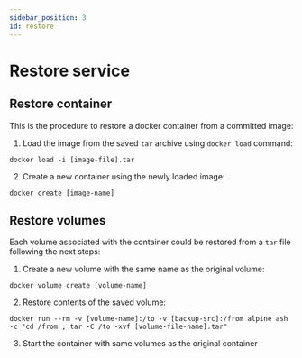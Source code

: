 ```yaml
---
sidebar_position: 3
id: restore
---
```


# Restore service

## Restore container

This is the procedure to restore a docker container from a committed image:

1. Load the image from the saved `tar` archive using `docker load` command:
  ```shell
  docker load -i [image-file].tar
  ```
2. Create a new container using the newly loaded image:
  ```shell
  docker create [image-name]
  ```

## Restore volumes

Each volume associated with the container could be restored from a `tar` file following the next steps:

1. Create a new volume with the same name as the original volume:
  ```shell
  docker volume create [volume-name]
  ```
2. Restore contents of the saved volume:
  ```shell
  docker run --rm -v [volume-name]:/to -v [backup-src]:/from alpine ash -c "cd /from ; tar -C /to -xvf [volume-file-name].tar"
  ```
3. Start the container with same volumes as the original container
